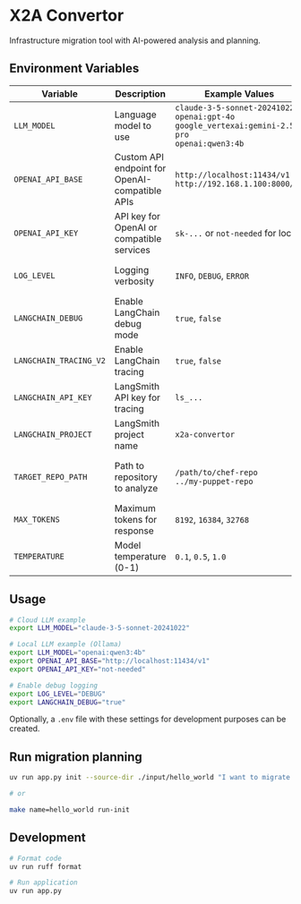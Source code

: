 # X2A Convertor

Infrastructure migration tool with AI-powered analysis and planning.

## Environment Variables

| Variable               | Description                                    | Example Values                                                                                           | Required                  |
| ---------------------- | ---------------------------------------------- | -------------------------------------------------------------------------------------------------------- | ------------------------- |
| `LLM_MODEL`            | Language model to use                          | `claude-3-5-sonnet-20241022`<br>`openai:gpt-4o`<br>`google_vertexai:gemini-2.5-pro`<br>`openai:qwen3:4b` | Yes                       |
| `OPENAI_API_BASE`      | Custom API endpoint for OpenAI-compatible APIs | `http://localhost:11434/v1`<br>`http://192.168.1.100:8000/v1`                                            | No                        |
| `OPENAI_API_KEY`       | API key for OpenAI or compatible services      | `sk-...` or `not-needed` for local                                                                       | No                        |
| `LOG_LEVEL`            | Logging verbosity                              | `INFO`, `DEBUG`, `ERROR`                                                                                 | No (default: INFO)        |
| `LANGCHAIN_DEBUG`      | Enable LangChain debug mode                    | `true`, `false`                                                                                          | No                        |
| `LANGCHAIN_TRACING_V2` | Enable LangChain tracing                       | `true`, `false`                                                                                          | No                        |
| `LANGCHAIN_API_KEY`    | LangSmith API key for tracing                  | `ls_...`                                                                                                 | No                        |
| `LANGCHAIN_PROJECT`    | LangSmith project name                         | `x2a-convertor`                                                                                          | No                        |
| `TARGET_REPO_PATH`     | Path to repository to analyze                  | `/path/to/chef-repo`<br>`../my-puppet-repo`                                                              | No (default: current dir) |
| `MAX_TOKENS`           | Maximum tokens for response                    | `8192`, `16384`, `32768`                                                                                 | No (default: 8192)        |
| `TEMPERATURE`          | Model temperature (0-1)                        | `0.1`, `0.5`, `1.0`                                                                                      | No (default: 0.1)         |

## Usage

```bash
# Cloud LLM example
export LLM_MODEL="claude-3-5-sonnet-20241022"

# Local LLM example (Ollama)
export LLM_MODEL="openai:qwen3:4b"
export OPENAI_API_BASE="http://localhost:11434/v1"
export OPENAI_API_KEY="not-needed"

# Enable debug logging
export LOG_LEVEL="DEBUG"
export LANGCHAIN_DEBUG="true"
```

Optionally, a `.env` file with these settings for development purposes can be created.

## Run migration planning
```bash
uv run app.py init --source-dir ./input/hello_world "I want to migrate this Chef repository to Ansible"

# or

make name=hello_world run-init
```

## Development

```bash
# Format code
uv run ruff format

# Run application
uv run app.py
```
